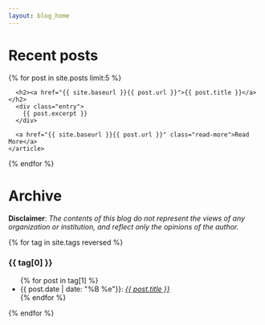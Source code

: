 ```yaml
---
layout: blog_home
---
```


Recent posts
============

<div class="posts">
  {% for post in site.posts limit:5 %}
    <article class="post">

      <h2><a href="{{ site.baseurl }}{{ post.url }}">{{ post.title }}</a></h2>
      <div class="entry">
        {{ post.excerpt }}
      </div>

      <a href="{{ site.baseurl }}{{ post.url }}" class="read-more">Read More</a>
    </article>
  {% endfor %}
</div>

Archive
=======

**Disclaimer**: *The contents of this blog do not represent the views of any organization or institution, and reflect only the opinions of the author.*

{% for tag in site.tags reversed %}
  <h3>{{ tag[0] }}</h3>
  <ul>
    {% for post in tag[1] %}
      <li>{{ post.date | date: "%B %e"}}: <i><a href="{{ post.url }}">{{ post.title }}</a></i></li>
    {% endfor %}
  </ul>
{% endfor %}